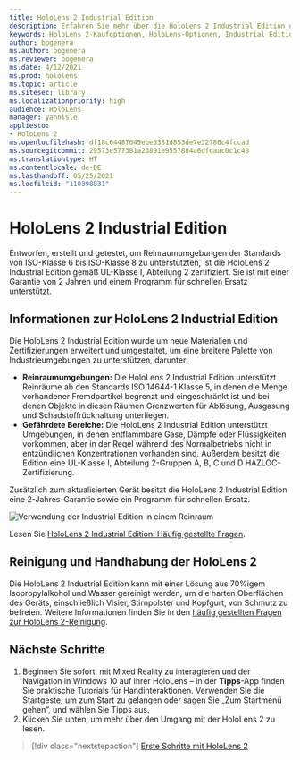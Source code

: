 ```yaml
---
title: HoloLens 2 Industrial Edition
description: Erfahren Sie mehr über die HoloLens 2 Industrial Edition und was sie tun müssen, wenn Sie ein eigenes Gerät erhalten haben.
keywords: HoloLens 2-Kaufoptionen, HoloLens-Optionen, Industrial Edition
author: bogenera
ms.author: bogenera
ms.reviewer: bogenera
ms.date: 4/12/2021
ms.prod: hololens
ms.topic: article
ms.sitesec: library
ms.localizationpriority: high
audience: HoloLens
manager: yannisle
appliesto:
- HoloLens 2
ms.openlocfilehash: df18c64487645ebe5381d853de7e32780c4fccad
ms.sourcegitcommit: 29573e577381a23891e9557884a6dfdaac0c1c48
ms.translationtype: HT
ms.contentlocale: de-DE
ms.lasthandoff: 05/25/2021
ms.locfileid: "110398831"
---
```

# <a name="hololens-2-industrial-edition"></a>HoloLens 2 Industrial Edition

Entworfen, erstellt und getestet, um Reinraumumgebungen der Standards von ISO-Klasse 6 bis ISO-Klasse 8 zu unterstützten, ist die HoloLens 2 Industrial Edition gemäß UL-Klasse I, Abteilung 2 zertifiziert. Sie ist mit einer Garantie von 2 Jahren und einem Programm für schnellen Ersatz unterstützt.

## <a name="learn-about-hololens-2-industrial-edition"></a>Informationen zur HoloLens 2 Industrial Edition

Die HoloLens 2 Industrial Edition wurde um neue Materialien und Zertifizierungen erweitert und umgestaltet, um eine breitere Palette von Industrieumgebungen zu unterstützen, darunter:

- **Reinraumumgebungen:** Die HoloLens 2 Industrial Edition unterstützt Reinräume ab den Standards ISO 14644-1 Klasse 5, in denen die Menge vorhandener Fremdpartikel begrenzt und eingeschränkt ist und bei denen Objekte in diesen Räumen Grenzwerten für Ablösung, Ausgasung und Schadstoffrückhaltung unterliegen.
- **Gefährdete Bereiche:** Die HoloLens 2 Industrial Edition unterstützt Umgebungen, in denen entflammbare Gase, Dämpfe oder Flüssigkeiten vorkommen, aber in der Regel während des Normalbetriebs nicht in entzündlichen Konzentrationen vorhanden sind. Außerdem besitzt die Edition eine UL-Klasse I, Abteilung 2-Gruppen A, B, C und D HAZLOC-Zertifizierung.

Zusätzlich zum aktualisierten Gerät besitzt die HoloLens 2 Industrial Edition eine 2-Jahres-Garantie sowie ein Programm für schnellen Ersatz.

![Verwendung der Industrial Edition in einem Reinraum](./images/ie-small-pic.png)

Lesen Sie [HoloLens 2 Industrial Edition: Häufig gestellte Fragen](hololens2-industrial-edition-faq.md).

## <a name="cleaning-and-handling-hololens-2"></a>Reinigung und Handhabung der HoloLens 2

Die HoloLens 2 Industrial Edition kann mit einer Lösung aus 70%igem Isopropylalkohol und Wasser gereinigt werden, um die harten Oberflächen des Geräts, einschließlich Visier, Stirnpolster und Kopfgurt, von Schmutz zu befreien. Weitere Informationen finden Sie in den [häufig gestellten Fragen zur HoloLens 2-Reinigung](https://docs.microsoft.com/hololens/hololens2-maintenance).

## <a name="next-steps"></a>Nächste Schritte

1. Beginnen Sie sofort, mit Mixed Reality zu interagieren und der Navigation in Windows 10 auf Ihrer HoloLens – in der **Tipps**-App finden Sie praktische Tutorials für Handinteraktionen. Verwenden Sie die Startgeste, um zum Start zu gelangen oder sagen Sie „Zum Startmenü gehen”, und wählen Sie Tipps aus.
1. Klicken Sie unten, um mehr über den Umgang mit der HoloLens 2 zu lesen.

> [!div class="nextstepaction"]
> [Erste Schritte mit HoloLens 2](hololens2-basic-usage.md)